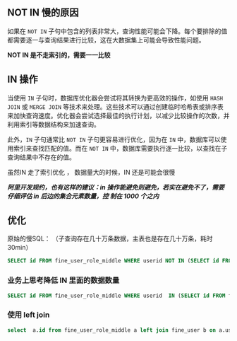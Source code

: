 
## NOT IN 慢的原因

如果在 `NOT IN` 子句中包含的列表非常大，查询性能可能会下降。每个要排除的值都需要逐一与查询结果进行比较，这在大数据集上可能会导致性能问题。

**NOT IN 是不走索引的，需要一一比较**

## IN 操作

当使用 `IN` 子句时，数据库优化器会尝试将其转换为更高效的操作，如使用 `HASH JOIN` 或 `MERGE JOIN` 等技术来处理。这些技术可以通过创建临时哈希表或排序表来加快查询速度。优化器会尝试选择最佳的执行计划，以减少比较操作的次数，并利用索引等数据结构来加速查询。

此外，`IN` 子句通常比 `NOT IN` 子句更容易进行优化，因为在 `IN` 中，数据库可以使用索引来查找匹配的值。而在 `NOT IN` 中，数据库需要执行逐一比较，以查找在子查询结果中不存在的值。

 虽然IN 走了索引优化 ， 数据量大的时候，IN 还是可能会很慢

_**阿里开发规约，也有这样的建议：in 操作能避免则避免，若实在避免不了，需要仔细评估 in 后边的集合元素数量，控 制在 1000 个之内**_

## 优化

原始的慢SQL： （子查询存在几十万条数据，主表也是存在几十万条，耗时30min）
```sql
SELECT id FROM fine_user_role_middle WHERE userid NOT IN (SELECT id FROM fine_user u WHERE u.creationType = 2);
```

### 业务上思考降低 IN 里面的数据数量

```sql
SELECT id FROM fine_user_role_middle WHERE userid  IN (SELECT id FROM fine_user u WHERE u.creationType = 1 or creationType = 0);
```

### 使用 left join

```sql
select  a.id from fine_user_role_middle a left join fine_user b on a.userId <> b.id where b.creationType = 2;
```

